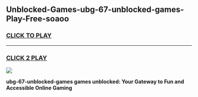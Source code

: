 
## Unblocked-Games-ubg-67-unblocked-games-Play-Free-soaoo
<h3>
<a href="https://premium76.site?title=ubg-67-unblocked-games&ref=21A">CLICK TO PLAY</a></h3>
<hr>

<h3>
<a href="https://premium76.site?title=ubg-67-unblocked-games&ref=21A">CLICK 2 PLAY</a>
  
</h3>

<a href="https://premium76.site?title=ubg-67-unblocked-games&ref=21A"><img src="https://clearcache.store/games.png"></a>


**ubg-67-unblocked-games games unblocked: Your Gateway to Fun and Accessible Online Gaming**
